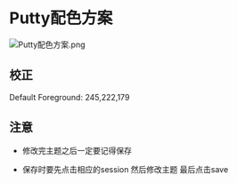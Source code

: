 # Putty配色方案

![Putty配色方案.png](https://upload-images.jianshu.io/upload_images/3947109-dd8468c99ec93c7c.png?imageMogr2/auto-orient/strip%7CimageView2/2/w/1240)

## 校正

Default Foreground: 245,222,179

## 注意

- 修改完主题之后一定要记得保存

- 保存时要先点击相应的session 然后修改主题 最后点击save